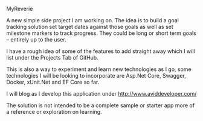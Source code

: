 MyReverie

A new simple side project I am working on. The idea is to build a goal tracking solution set target dates against those goals as well as set milestone markers to track progress. They could be long or short term goals – entirely up to the user.

I have a rough idea of some of the features to add straight away which I will list under the Projects Tab of GitHub.

This is also a way to experiment and learn new technologies as I go, some technologies I will be looking to incorporate are Asp.Net Core, Swagger, Docker,  xUnit.Net and EF Core so far.

I will blog as I develop this application under http://www.aviddeveloper.com/

The solution is not intended to be a complete sample or starter app more of a reference or exploration on learning.
